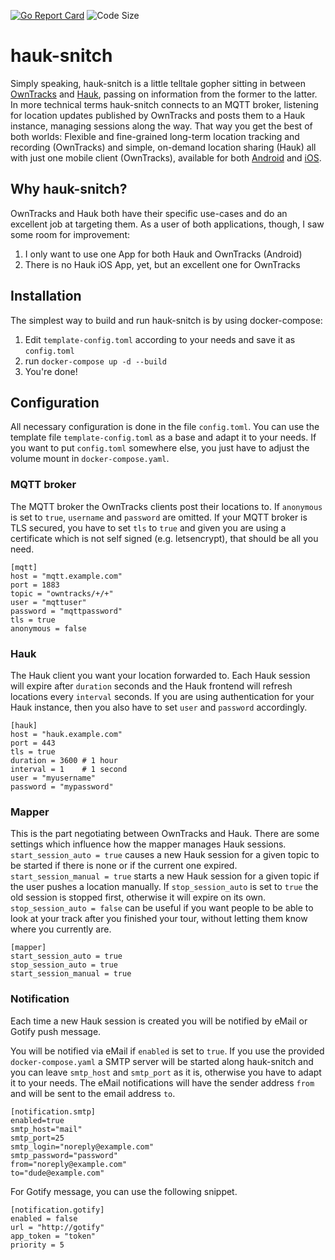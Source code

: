 [![Go Report Card](https://goreportcard.com/badge/github.com/tuffnerdstuff/hauk-snitch)](https://goreportcard.com/report/github.com/tuffnerdstuff/hauk-snitch)
![Code Size](https://img.shields.io/github/languages/code-size/tuffnerdstuff/hauk-snitch)

# hauk-snitch

Simply speaking, hauk-snitch is a little telltale gopher sitting in between [OwnTracks](https://github.com/owntracks) and [Hauk](https://github.com/bilde2910/Hauk), passing on information from the former to the latter. In more technical terms hauk-snitch connects to an MQTT broker, listening for location updates published by OwnTracks and posts them to a Hauk instance, managing sessions along the way. That way you get the best of both worlds: Flexible and fine-grained long-term location tracking and recording (OwnTracks) and simple, on-demand location sharing (Hauk) all with just one mobile client (OwnTracks), available for both [Android](https://play.google.com/store/apps/details?id=org.owntracks.android) and [iOS](https://apps.apple.com/us/app/mqttitude/id692424691).

## Why hauk-snitch?

OwnTracks and Hauk both have their specific use-cases and do an excellent job at targeting them. As a user of both applications, though, I saw some room for improvement:

1. I only want to use one App for both Hauk and OwnTracks (Android)
2. There is no Hauk iOS App, yet, but an excellent one for OwnTracks

## Installation

The simplest way to build and run hauk-snitch is by using docker-compose:

1. Edit `template-config.toml` according to your needs and save it as `config.toml`
2. run `docker-compose up -d --build`
3. You're done!

## Configuration

All necessary configuration is done in the file `config.toml`. You can use the template file `template-config.toml` as a base and adapt it to your needs. If you want to put `config.toml` somewhere else, you just have to
adjust the volume mount in `docker-compose.yaml`.

### MQTT broker

The MQTT broker the OwnTracks clients post their locations to. If `anonymous` is set to `true`, `username` and `password` are omitted. If your MQTT broker is TLS secured, you have to set `tls` to `true` and given you are using a certificate which is not self signed (e.g. letsencrypt), that should be all you need.

```
[mqtt]
host = "mqtt.example.com"
port = 1883
topic = "owntracks/+/+"
user = "mqttuser"
password = "mqttpassword"
tls = true
anonymous = false
```

### Hauk

The Hauk client you want your location forwarded to. Each Hauk session will expire after `duration` seconds and the Hauk frontend will refresh locations every `interval` seconds.
If you are using authentication for your Hauk instance, then you also have to set `user` and `password` accordingly.

```
[hauk]
host = "hauk.example.com"
port = 443
tls = true
duration = 3600 # 1 hour
interval = 1    # 1 second
user = "myusername"
password = "mypassword"
```

### Mapper

This is the part negotiating between OwnTracks and Hauk. There are some settings which influence how the mapper manages Hauk sessions. `start_session_auto = true` causes a new Hauk session for a given topic to be started if there is none or if the current one expired. `start_session_manual = true` starts a new Hauk session for a given topic if the user pushes a location manually. If `stop_session_auto` is set to `true` the old session is stopped first, otherwise it will expire on its own. `stop_session_auto = false` can be useful if you want people to be able to look at your track after you finished your tour, without letting them know where you currently are.

```
[mapper]
start_session_auto = true
stop_session_auto = true
start_session_manual = true
```

### Notification

Each time a new Hauk session is created you will be notified by eMail or Gotify push message.

You will be notified via eMail if `enabled` is set to `true`. If you use the provided `docker-compose.yaml` a SMTP server will be started
along hauk-snitch and you can leave `smtp_host` and `smtp_port` as it is, otherwise you have to adapt it to your needs. The eMail notifications will have the sender address `from`
and will be sent to the email address `to`.

```
[notification.smtp]
enabled=true
smtp_host="mail"
smtp_port=25
smtp_login="noreply@example.com"
smtp_password="password"
from="noreply@example.com"
to="dude@example.com"
```

For Gotify message, you can use the following snippet.

```
[notification.gotify]
enabled = false
url = "http://gotify"
app_token = "token"
priority = 5
```
